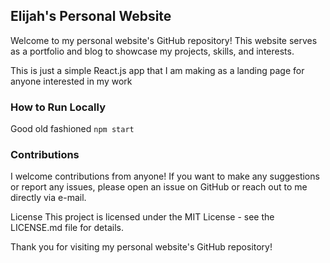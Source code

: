 ## Elijah's Personal Website

Welcome to my personal website's GitHub repository! This website serves as a portfolio and blog to showcase my projects, skills, and interests.

This is just a simple React.js app that I am making as a landing page for anyone interested in my work


 ### How to Run Locally

Good old fashioned `npm start`


### Contributions

I welcome contributions from anyone! If you want to make any suggestions or report any issues, please open an issue on GitHub or reach out to me directly via e-mail.

License
This project is licensed under the MIT License - see the LICENSE.md file for details.

Thank you for visiting my personal website's GitHub repository!
